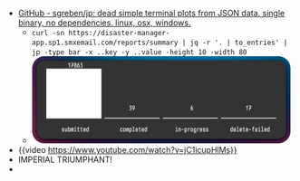 - [GitHub - sgreben/jp: dead simple terminal plots from JSON data. single binary, no dependencies. linux, osx, windows.](https://github.com/sgreben/jp)
	- `curl -sn https://disaster-manager-app.sp1.smxemail.com/reports/summary | jq -r '. | to_entries' | jp -type bar -x ..key -y ..value -height 10 -width 80`
	- ![SCR-20250613-nfcz.png](../assets/SCR-20250613-nfcz_1749783201520_0.png)
- {{video https://www.youtube.com/watch?v=jC1icupHlMs}}
- IMPERIAL TRIUMPHANT!
-